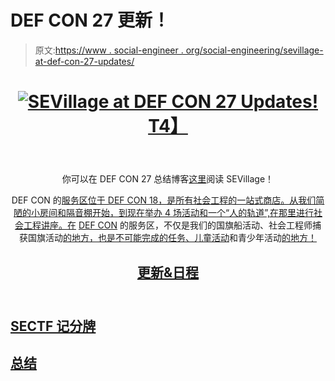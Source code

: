 # DEF CON 27 更新！

> 原文:[https://www . social-engineer . org/social-engineering/sevillage-at-def-con-27-updates/](https://www.social-engineer.org/social-engineering/sevilllage-at-def-con-27-updates/)

<header class="entry-header">

<header class="entry-header">

# [![SEVillage at DEF CON 27 Updates!](../Images/ad33ae1020dfbd76c85d750936a1afac.png "SEVillage at DEF CON")T4】](https://www.social-engineer.org/newsletter/social-engineer-newsletter-vol-06-issue-82/attachment/sevillage-2/)

</header>

你可以在 DEF CON 27 总结博客[这里](https://www.social-engineer.org/social-engineering/the-sevillage-wrap-up-from-def-con-27/)阅读 SEVillage！

DEF CON 的[服务区位于 DEF CON 18，是所有社会工程的一站式商店。从我们简陋的小房间和隔音棚开始，到现在举办 4 场活动和一个“人的轨道”,在那里进行社会工程讲座。在](https://www.social-engineer.org/sevillage-def-con/) [DEF CON](https://www.defcon.org/) 的服务区，不仅是我们的国旗船活动、社会工程师捕获国旗活动[的地方，也是不可能完成的任务、儿童活动](https://www.social-engineer.org/sevillage-def-con/the-sectf/)和青少年活动[的地方！](https://www.social-engineer.org/teenctf/)

## [更新&日程](https://www.social-engineer.org/sevillage-def-con/)

</header>

## [SECTF 记分牌](https://www.social-engineer.org/se-ctf-scoreboard/)

## [总结](https://www.social-engineer.org/social-engineering/the-sevillage-wrap-up-from-def-con-27/)